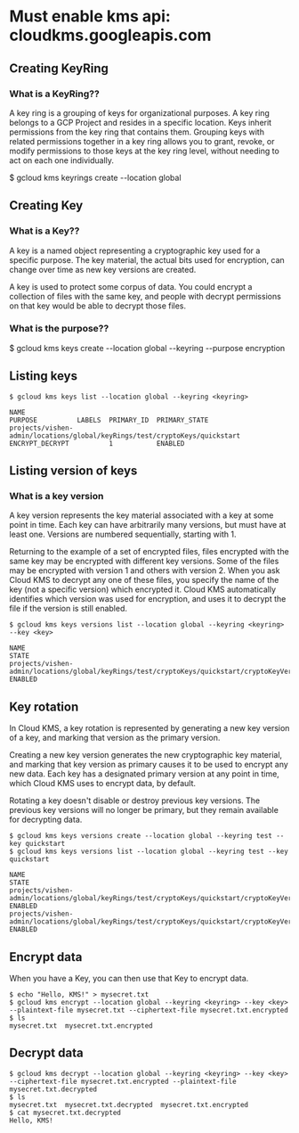 
# Must enable kms api: cloudkms.googleapis.com

## Creating KeyRing

### What is a KeyRing??

A key ring is a grouping of keys for organizational purposes. A key ring belongs to a GCP Project and resides in a specific location. Keys inherit permissions from the key ring that contains them. Grouping keys with related permissions together in a key ring allows you to grant, revoke, or modify permissions to those keys at the key ring level, without needing to act on each one individually.

$ gcloud kms keyrings create <keyring> --location global

## Creating Key

### What is a Key??

A key is a named object representing a cryptographic key used for a specific purpose. The key material, the actual bits used for encryption, can change over time as new key versions are created.

A key is used to protect some corpus of data. You could encrypt a collection of files with the same key, and people with decrypt permissions on that key would be able to decrypt those files.

### What is the purpose??

$ gcloud kms keys create <key> --location global --keyring <keyring> --purpose encryption

## Listing keys

```
$ gcloud kms keys list --location global --keyring <keyring>

NAME                                                                        PURPOSE          LABELS  PRIMARY_ID  PRIMARY_STATE
projects/vishen-admin/locations/global/keyRings/test/cryptoKeys/quickstart  ENCRYPT_DECRYPT          1           ENABLED
```

## Listing version of keys

### What is a key version

A key version represents the key material associated with a key at some point in time. Each key can have arbitrarily many versions, but must have at least one. Versions are numbered sequentially, starting with 1.

Returning to the example of a set of encrypted files, files encrypted with the same key may be encrypted with different key versions. Some of the files may be encrypted with version 1 and others with version 2. When you ask Cloud KMS to decrypt any one of these files, you specify the name of the key (not a specific version) which encrypted it. Cloud KMS automatically identifies which version was used for encryption, and uses it to decrypt the file if the version is still enabled.

```
$ gcloud kms keys versions list --location global --keyring <keyring> --key <key>

NAME                                                                                            STATE
projects/vishen-admin/locations/global/keyRings/test/cryptoKeys/quickstart/cryptoKeyVersions/1  ENABLED

```

## Key rotation

In Cloud KMS, a key rotation is represented by generating a new key version of a key, and marking that version as the primary version.

Creating a new key version generates the new cryptographic key material, and marking that key version as primary causes it to be used to encrypt any new data. Each key has a designated primary version at any point in time, which Cloud KMS uses to encrypt data, by default.

Rotating a key doesn't disable or destroy previous key versions. The previous key versions will no longer be primary, but they remain available for decrypting data.

```
$ gcloud kms keys versions create --location global --keyring test --key quickstart
$ gcloud kms keys versions list --location global --keyring test --key quickstart

NAME                                                                                            STATE
projects/vishen-admin/locations/global/keyRings/test/cryptoKeys/quickstart/cryptoKeyVersions/2  ENABLED
projects/vishen-admin/locations/global/keyRings/test/cryptoKeys/quickstart/cryptoKeyVersions/1  ENABLED
```

## Encrypt data

When you have a Key, you can then use that Key to encrypt data.

```
$ echo "Hello, KMS!" > mysecret.txt
$ gcloud kms encrypt --location global --keyring <keyring> --key <key> --plaintext-file mysecret.txt --ciphertext-file mysecret.txt.encrypted
$ ls
mysecret.txt  mysecret.txt.encrypted 
```

## Decrypt data

```
$ gcloud kms decrypt --location global --keyring <keyring> --key <key> --ciphertext-file mysecret.txt.encrypted --plaintext-file mysecret.txt.decrypted
$ ls
mysecret.txt  mysecret.txt.decrypted  mysecret.txt.encrypted
$ cat mysecret.txt.decrypted
Hello, KMS!
```

